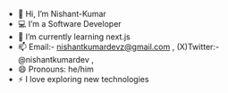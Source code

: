 - 👋 Hi, I’m Nishant-Kumar
- 💻 I’m a Software Developer
- 🌱 I’m currently learning next.js
- 📫 Email:- nishantkumardevz@gmail.com , (X)Twitter:- @nishantkumardev , 
- 😄 Pronouns: he/him
- ⚡ I love exploring new technologies

<!---
Nishant-Kumar-devz/Nishant-Kumar-devz is a ✨ special ✨ repository because its `README.md` (this file) appears on your GitHub profile.
You can click the Preview link to take a look at your changes.
--->
